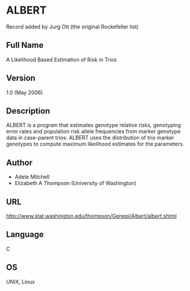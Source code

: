 # ALBERT
Record added by Jurg Ott (the original Rockefeller list)

## Full Name
A Likelihood Based Estimation of Risk in Trios

## Version
1.0 (May 2006)

## Description
ALBERT is a program that estimates genotype relative risks, genotyping error rates and population risk allele frequencies from marker genotype data in case-parent trios. ALBERT uses the distribution of trio marker genotypes to compute maximum likelihood estimates for the parameters.

## Author
* Adele Mitchell
* Elizabeth A Thompson (University of Washington)

## URL
http://www.stat.washington.edu/thompson/Genepi/Albert/albert.shtml

## Language
C

## OS
UNIX, Linux